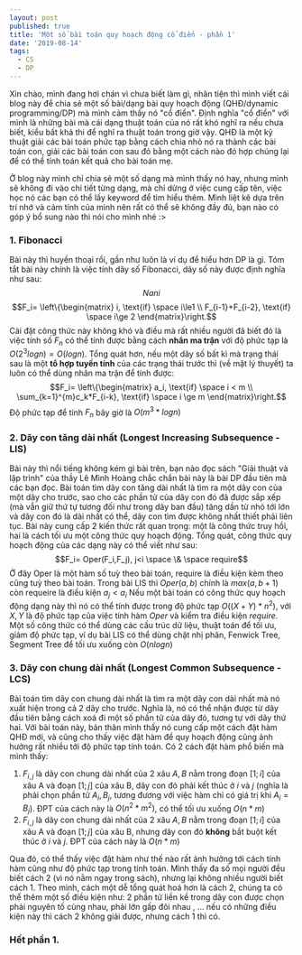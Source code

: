 ```yaml
---
layout: post
published: true
title: 'Một số bài toán quy hoạch động cổ điển - phần 1'
date: '2019-08-14'
tags:
  - CS
  - DP
---
```


Xin chào, mình đang hơi chán vì chưa biết làm gì, nhân tiện thì mình viết cái blog này để chia sẻ một số bài/dạng bài quy hoạch động (QHĐ/dynamic programming/DP) mà mình cảm thấy nó "cổ điển". Định nghĩa "cổ điển" với mình là những bài mà cái dạng thuật toán của nó rất khó nghĩ ra nếu chưa biết, kiểu bất khả thi để nghĩ ra thuật toán trong giờ vậy. 
QHĐ là một kỹ thuật giải các bài toán phức tạp bằng cách chia nhỏ nó ra thành các bài toán con, giải các bài toán con sau đó bằng một cách nào đó hợp chúng lại để có thể tính toán kết quả cho bài toán mẹ. 

Ở blog này mình chỉ chia sẻ một số dạng mà mình thấy nó hay, nhưng mình sẽ không đi vào chi tiết từng dạng, mà chỉ dừng ở việc cung cấp tên, việc học nó các bạn có thể lấy keyword để tìm hiểu thêm. Mình liệt kê dựa trên trí nhớ và cảm tính của mình nên rất có thể sẽ không đầy đủ, bạn nào có góp ý bổ sung nào thì nói cho mình nhé :>



### 1. Fibonacci

Bài này thì huyền thoại rồi, gần như luôn là ví dụ để hiểu hơn DP là gì. 
Tóm tắt bài này chính là việc tính dãy số Fibonacci, dãy số này được định nghĩa như sau:
$$Nani$$
$$F_i= \left\{\begin{matrix} i, \text{if} \space i\le1 \\ F_{i-1}+F_{i-2}, \text{if} \space i\ge 2 \end{matrix}\right.$$
Cài đặt công thức này không khó và điều mà rất nhiều người đã biết đó là việc tính số $F_n$ có thể tính được bằng cách  **nhân ma trận** với độ phức tạp là $O\left(2^3logn\right)=O\left(logn\right)$. 
Tổng quát hơn, nếu một dãy số bất kì mà trạng thái sau là một **tổ hợp tuyến tính** của các trạng thái trước thì (về mặt lý thuyết) ta luôn có thể dùng nhân ma trận để tính được: 
$$F_i= \left\{\begin{matrix} a_i, \text{if} \space i < m \\ \sum_{k=1}^{m}c_k*F_{i-k}, \text{if} \space i \ge m \end{matrix}\right.$$
Độ phức tạp để tính $F_n$ bây giờ là $O\left(m^3*logn\right)$
### 2. Dãy con tăng dài nhất (Longest Increasing Subsequence - LIS)
Bài này thì nổi tiếng không kém gì bài trên, bạn nào đọc sách "Giải thuật và lập trình" của thầy Lê Mình Hoàng chắc chắn bài này là bài DP đầu tiên mà các bạn đọc.
Bài toán tìm dãy con tăng dài nhất là tìm ra một dãy con của một dãy cho trước, sao cho các phần tử của dãy con đó đã được sắp xếp (mà vẫn giữ thứ tự tương đối như trong dãy ban đầu) tăng dần từ nhỏ tới lớn và dãy con đó là dài nhất có thể, dãy con tìm được không nhất thiết phải liên tục. 
Bài này cung cấp 2 kiến thức rất quan trọng: một là công thức truy hồi, hai là cách tối ưu một công thức quy hoạch động.
Tổng quát, công thức quy hoạch động của các dạng này có thể viết như sau: $$F_i= Oper(F_i,F_j), j<i \space \& \space  require$$
Ở đây Oper là một hàm số tuỳ theo bài toán, require là điều kiện kèm theo cũng tuỳ theo bài toán. Trong bài LIS thì $Oper(a,b)$ chính là $max(a,b+1)$ còn requeire là điều kiện $a_j<a_i$
Nếu một bài toán có công thức quy hoạch động dạng này thì nó có thể tính được trong độ phức tạp $O((X+Y)*n^2)$, với $X,Y$ là độ phức tạp của việc tính hàm $Oper$ và kiểm tra điều kiện $require$.
Một số công thức có thể dùng các cấu trúc dữ liệu, thuật toán để tối ưu, giảm độ phức tạp, ví dụ bài LIS có thể dùng chặt nhị phân, Fenwick Tree, Segment Tree để tối ưu xuống còn $O(nlogn)$



### 3. Dãy con chung dài nhất (Longest Common Subsequence - LCS)
Bài toán tìm dãy con chung dài nhất là tìm ra một dãy con dài nhất mà nó xuất hiện trong cả 2 dãy cho trước. Nghĩa là, nó có thể nhận được từ dãy đầu tiên bằng cách xoá đi một số phần tử của dãy đó, tương tự với dãy thứ hai.
Với bài toán này, bản thân mình thấy nó cung cấp một cách đặt hàm QHĐ mới, và cũng cho thấy việc đặt hàm để quy hoạch động cũng ảnh hưởng rất nhiều tới độ phức tạp tính toán. 
Có 2 cách đặt hàm phổ biến mà mình thấy: 

 1.  $F_{i,j}$ là dãy con chung dài nhất của 2 xâu $A,B$ nằm trong đoạn $[1;i]$ của xâu A và đoạn $[1;j]$ của xâu B, dãy con đó phải kết thúc ở $i$ và $j$ (nghĩa là phải chọn phần tử $A_i,B_j$, tương đương với việc hàm chỉ có giá trị khi $A_i=B_j$). ĐPT của cách này là $O(n^{2}*m^{2})$, có thể tối ưu xuống $O(n*m)$
 2. $F_{i,j}$ là dãy con chung dài nhất của 2 xâu $A,B$ nằm trong đoạn $[1;i]$ của xâu A và đoạn $[1;j]$ của xâu B, nhưng dãy con đó **không** bắt buột kết thúc ở $i$ và $j$. ĐPT của cách này là $O(n*m)$

Qua đó, có thể thấy việc đặt hàm như thế nào rất ảnh hưởng tới cách tính hàm cũng như độ phức tạp trong tính toán. Mình thấy đa số mọi người đều biết cách 2 (vì nó nằm ngay trong sách), nhưng lại không nhiều người biết cách 1. Theo mình, cách một dễ tổng quát hoá hơn là cách 2, chúng ta có thể thêm một số điều kiện như: 2 phần tử liền kề trong dãy con được chọn phải nguyên tố cùng nhau, phải lớn gấp đôi nhau , ... nếu có những điều kiện này thì cách 2 không giải được, nhưng cách 1 thì có. 

### Hết phần 1.
